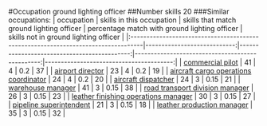 #Occupation ground lighting officer
##Number skills 20
###Similar occupations:
| occupation                                                                        |   skills in this occupation |   skills that match ground lighting officer |   percentage match with ground lighting officer |   skills not in ground lighting officer |
|:----------------------------------------------------------------------------------|----------------------------:|--------------------------------------------:|------------------------------------------------:|----------------------------------------:|
| [commercial pilot](commercial_pilot.md)                                           |                          41 |                                           4 |                                            0.2  |                                      37 |
| [airport director](airport_director.md)                                           |                          23 |                                           4 |                                            0.2  |                                      19 |
| [aircraft cargo operations coordinator](aircraft_cargo_operations_coordinator.md) |                          24 |                                           4 |                                            0.2  |                                      20 |
| [aircraft dispatcher](aircraft_dispatcher.md)                                     |                          24 |                                           3 |                                            0.15 |                                      21 |
| [warehouse manager](warehouse_manager.md)                                         |                          41 |                                           3 |                                            0.15 |                                      38 |
| [road transport division manager](road_transport_division_manager.md)             |                          26 |                                           3 |                                            0.15 |                                      23 |
| [leather finishing operations manager](leather_finishing_operations_manager.md)   |                          30 |                                           3 |                                            0.15 |                                      27 |
| [pipeline superintendent](pipeline superintendent.md)                             |                          21 |                                           3 |                                            0.15 |                                      18 |
| [leather production manager](leather_production_manager.md)                       |                          35 |                                           3 |                                            0.15 |                                      32 |

